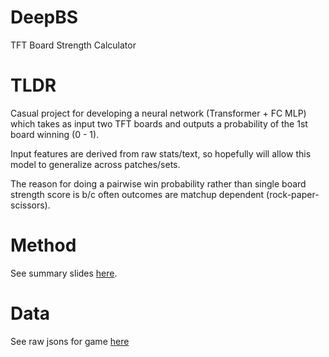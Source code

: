 # DeepBS
TFT Board Strength Calculator

# TLDR 
Casual project for developing a neural network (Transformer + FC MLP) which takes as input two TFT boards and outputs a probability of the 1st board winning (0 - 1). 

Input features are derived from raw stats/text, so hopefully will allow this model to generalize across patches/sets. 

The reason for doing a pairwise win probability rather than single board strength score is b/c often outcomes are matchup dependent (rock-paper-scissors). 

# Method 
See summary slides [here](https://docs.google.com/presentation/d/1fYU9uPyvYCgMk84W6g4uxOgDL0LwqRZg7LAz2cafx7k/edit#slide=id.p). 

# Data
See raw jsons for game [here](https://raw.communitydragon.org/latest/cdragon/tft/en_us.json)

